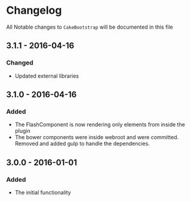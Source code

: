 # Changelog

All Notable changes to `CakeBootstrap` will be documented in this file

## 3.1.1 - 2016-04-16

### Changed
- Updated external libraries

## 3.1.0 - 2016-04-16

### Added
- The FlashComponent is now rendering only elements from inside the plugin
- The bower components were inside webroot and were committed. Removed and added gulp to handle the dependencies.

## 3.0.0 - 2016-01-01

### Added
- The initial functionality
